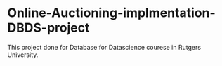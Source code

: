 # Online-Auctioning-implmentation-DBDS-project
This project done for Database for Datascience courese in Rutgers University. 
